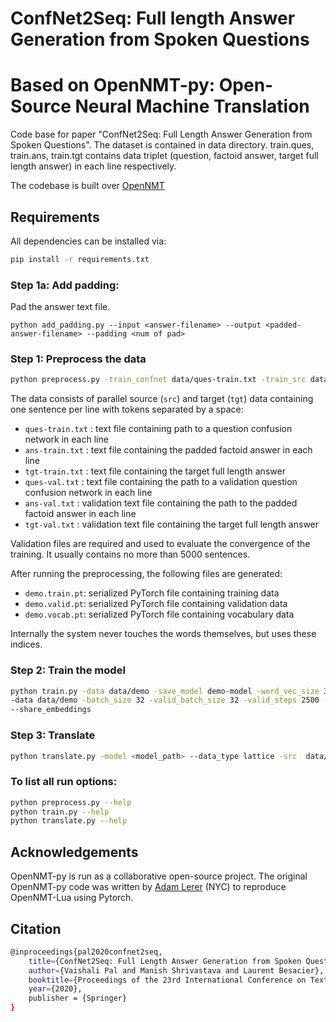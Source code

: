 # ConfNet2Seq: Full length Answer Generation from Spoken Questions
# Based on OpenNMT-py: Open-Source Neural Machine Translation

Code base for paper "ConfNet2Seq: Full Length Answer Generation from Spoken Questions". The dataset is contained in data directory. train.ques, train.ans, train.tgt contains data triplet (question, factoid answer, target full length answer) in each line respectively.

The codebase is built over [OpenNMT](https://github.com/OpenNMT/OpenNMT)

## Requirements
All dependencies can be installed via:

```bash
pip install -r requirements.txt
```
### Step 1a: Add padding:
Pad the answer text file.
```
python add_padding.py --input <answer-filename> --output <padded-answer-filename> --padding <num of pad>
```

### Step 1: Preprocess the data

```bash
python preprocess.py -train_confnet data/ques-train.txt -train_src data/ans-train.txt -train_tgt data/tgt-train.txt -valid_confnet data/ques-val.txt -valid_src data/ans-val.txt -valid_tgt data/tgt-val.txt -save_data data/demo --dynamic_dict --share_vocab
```

The data consists of parallel source (`src`) and target (`tgt`) data containing one sentence per line with tokens separated by a space:

* `ques-train.txt` : text file containing path to a question confusion network in each line
* `ans-train.txt` : text file containing the padded factoid answer in each line
* `tgt-train.txt` : text file containing the target full length answer
* `ques-val.txt` : text file containing the path to a validation question confusion network in each line 
* `ans-val.txt` : validation text file containing the path to the padded factoid answer in each line
* `tgt-val.txt` : validation text file containing the target full length answer

Validation files are required and used to evaluate the convergence of the training. It usually contains no more than 5000 sentences.


After running the preprocessing, the following files are generated:

* `demo.train.pt`: serialized PyTorch file containing training data
* `demo.valid.pt`: serialized PyTorch file containing validation data
* `demo.vocab.pt`: serialized PyTorch file containing vocabulary data


Internally the system never touches the words themselves, but uses these indices.

### Step 2: Train the model

```bash
python train.py -data data/demo -save_model demo-model -word_vec_size 300 -model_type lattice -encoder_type brnn -layers 2 -rnn_size 512 \
-data data/demo -batch_size 32 -valid_batch_size 32 -valid_steps 2500 -dropout 0.5 -start_decay_steps 10000 -coverage_attn -copy_attn \
--share_embeddings
```

### Step 3: Translate

```bash
python translate.py -model <model_path> --data_type lattice -src  data/ans-test.txt -confnet data/ques-test.txt -tgt data/tgt-test.txt -share_vocab -beam_size 10 -replace_unk -output pred.txt --batch_size 10
```
### To list all run options:
```bash
python preprocess.py --help
python train.py --help
python translate.py --help
```

## Acknowledgements

OpenNMT-py is run as a collaborative open-source project.
The original OpenNMT-py code was written by [Adam Lerer](http://github.com/adamlerer) (NYC) to reproduce OpenNMT-Lua using Pytorch.

## Citation
```bash
@inproceedings{pal2020confnet2seq,
    title={ConfNet2Seq: Full Length Answer Generation from Spoken Questions},
    author={Vaishali Pal and Manish Shrivastava and Laurent Besacier},
    booktitle={Proceedings of the 23rd International Conference on Text, Speech and Dialogue (TSD 2020)},
    year={2020},
    publisher = {Springer}
}
```
